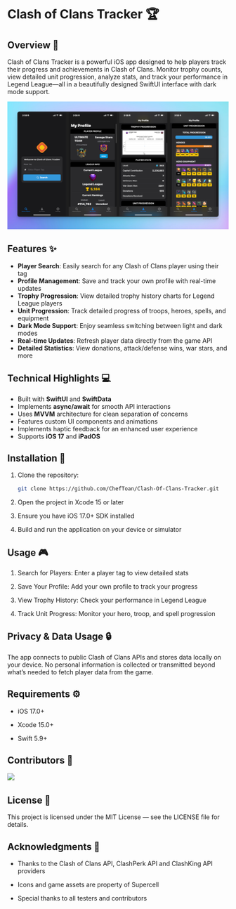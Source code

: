 # Clash of Clans Tracker 🏆

## Overview 🚀
Clash of Clans Tracker is a powerful iOS app designed to help players track their progress and achievements in Clash of Clans. Monitor trophy counts, view detailed unit progression, analyze stats, and track your performance in Legend League—all in a beautifully designed SwiftUI interface with dark mode support.

![Photo](/appdemo1.png)
## Features ✨
- **Player Search**: Easily search for any Clash of Clans player using their tag  
- **Profile Management**: Save and track your own profile with real-time updates  
- **Trophy Progression**: View detailed trophy history charts for Legend League players  
- **Unit Progression**: Track detailed progress of troops, heroes, spells, and equipment  
- **Dark Mode Support**: Enjoy seamless switching between light and dark modes  
- **Real-time Updates**: Refresh player data directly from the game API  
- **Detailed Statistics**: View donations, attack/defense wins, war stars, and more  

## Technical Highlights 💻
- Built with **SwiftUI** and **SwiftData**  
- Implements **async/await** for smooth API interactions  
- Uses **MVVM** architecture for clean separation of concerns  
- Features custom UI components and animations  
- Implements haptic feedback for an enhanced user experience  
- Supports **iOS 17** and **iPadOS**

## Installation 📲
1. Clone the repository:
   ```bash
   git clone https://github.com/ChefToan/Clash-Of-Clans-Tracker.git
2. Open the project in Xcode 15 or later

3. Ensure you have iOS 17.0+ SDK installed

4. Build and run the application on your device or simulator

## Usage 🎮
1. Search for Players: Enter a player tag to view detailed stats

2. Save Your Profile: Add your own profile to track your progress

3. View Trophy History: Check your performance in Legend League

4. Track Unit Progress: Monitor your hero, troop, and spell progression

## Privacy & Data Usage 🔒
The app connects to public Clash of Clans APIs and stores data locally on your device. No personal information is collected or transmitted beyond what’s needed to fetch player data from the game.

## Requirements ⚙️
- iOS 17.0+

- Xcode 15.0+

- Swift 5.9+

## Contributors 👥
<a href="https://github.com/ChefToan/Clash-Of-Clans-Tracker/graphs/contributors">
  <img src="https://contrib.rocks/image?repo=ChefToan/Clash-Of-Clans-Tracker" />
</a>

## License 📝
This project is licensed under the MIT License — see the LICENSE file for details.

## Acknowledgments 🙏
- Thanks to the Clash of Clans API, ClashPerk API and ClashKing API providers

- Icons and game assets are property of Supercell

- Special thanks to all testers and contributors

